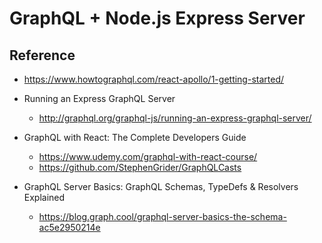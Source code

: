 # GraphQL + Node.js Express Server

## Reference
- https://www.howtographql.com/react-apollo/1-getting-started/

- Running an Express GraphQL Server
    - http://graphql.org/graphql-js/running-an-express-graphql-server/
    
- GraphQL with React: The Complete Developers Guide
    - https://www.udemy.com/graphql-with-react-course/
    - https://github.com/StephenGrider/GraphQLCasts

- GraphQL Server Basics: GraphQL Schemas, TypeDefs & Resolvers Explained
    - https://blog.graph.cool/graphql-server-basics-the-schema-ac5e2950214e

